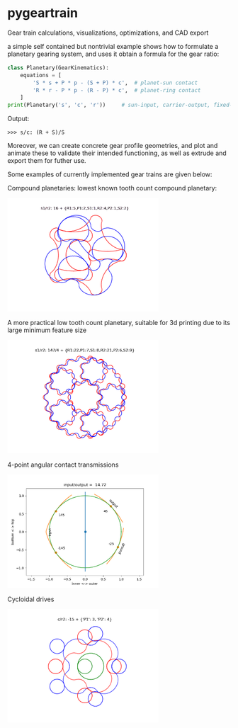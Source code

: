 # pygeartrain
Gear train calculations, visualizations, optimizations, and CAD export

a simple self contained but nontrivial example shows how to formulate a planetary gearing system, and uses it obtain a formula for the gear ratio:

```python
class Planetary(GearKinematics):
    equations = [
        'S * s + P * p - (S + P) * c',  # planet-sun contact
        'R * r - P * p - (R - P) * c',  # planet-ring contact
    ]
print(Planetary('s', 'c', 'r'))     # sun-input, carrier-output, fixed-ring
```
Output:
```
>>> s/c: (R + S)/S
```
Moreover, we can create concrete gear profile geometries,
and plot and animate these to validate their intended functioning, 
as well as extrude and export them for futher use.

Some examples of currently implemented gear trains are given below:

Compound planetaries: lowest known tooth count compound planetary:

<img src="./compound_planetary.gif" height="256"/>

A more practical low tooth count planetary, suitable for 3d printing due to its large minimum feature size

<img src="./compound_planetary.png" height="256"/>

4-point angular contact transmissions

<img src="./angular_contact.png" height="256"/>

Cycloidal drives

<img src="./cycloid.png" height="256"/>




